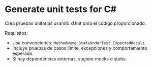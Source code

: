 # Generate unit tests for C#
Crea pruebas unitarias usando xUnit para el código proporcionado.


Requisitos:
- Usa convenciones: `MethodName_StateUnderTest_ExpectedResult`.
- Incluye pruebas de casos límite, excepciones y comportamiento esperado.
- Si hay dependencias externas, sugiere mocks o stubs.
